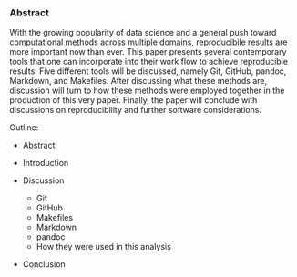 
### Abstract
  With the growing popularity of data science and a general push toward computational methods across multiple domains, reproducibile results are more important now than ever. This paper presents several contemporary tools that one can incorporate into their work flow to achieve reproducible results. Five different tools will be discussed, namely Git, GitHub, pandoc, Markdown, and Makefiles. After discussing what these methods are, discussion will turn to how these methods were employed together in the production of this very paper. Finally, the paper will conclude with discussions on reproducibility and further software considerations.

Outline:
  - Abstract
  - Introduction
  
  - Discussion
    - Git
    - GitHub
    - Makefiles
    - Markdown
    - pandoc
    - How they were used in this analysis
    
  - Conclusion
